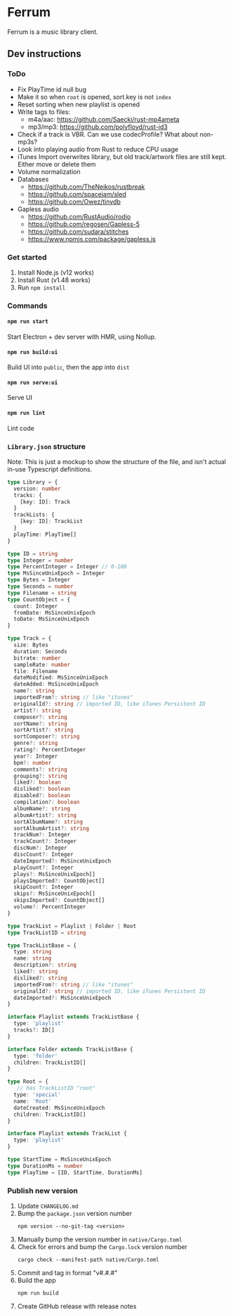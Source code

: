# Ferrum

Ferrum is a music library client.

## Dev instructions

### ToDo
- Fix PlayTime id null bug
- Make it so when `root` is opened, sort.key is not `index`
- Reset sorting when new playlist is opened
- Write tags to files:
  - m4a/aac: https://github.com/Saecki/rust-mp4ameta
  - mp3/mp3: https://github.com/polyfloyd/rust-id3
- Check if a track is VBR. Can we use codecProfile? What about non-mp3s?
- Look into playing audio from Rust to reduce CPU usage
- iTunes Import overwrites library, but old track/artwork files are still kept. Either move or delete them
- Volume normalization
- Databases
  - https://github.com/TheNeikos/rustbreak
  - https://github.com/spacejam/sled
  - https://github.com/Owez/tinydb
- Gapless audio
  - https://github.com/RustAudio/rodio
  - https://github.com/regosen/Gapless-5
  - https://github.com/sudara/stitches
  - https://www.npmjs.com/package/gapless.js

### Get started

1. Install Node.js (v12 works)
2. Install Rust (v1.48 works)
3. Run `npm install`

### Commands

#### `npm run start`
Start Electron + dev server with HMR, using Nollup.
#### `npm run build:ui`
Build UI into `public`, then the app into `dist`
#### `npm run serve:ui`
Serve UI
#### `npm run lint`
Lint code

### `Library.json` structure
Note: This is just a mockup to show the structure of the file, and isn't actual in-use Typescript definitions.
```ts
type Library = {
  version: number
  tracks: {
    [key: ID]: Track
  }
  trackLists: {
    [key: ID]: TrackList
  }
  playTime: PlayTime[]
}

type ID = string
type Integer = number
type PercentInteger = Integer // 0-100
type MsSinceUnixEpoch = Integer
type Bytes = Integer
type Seconds = number
type Filename = string
type CountObject = {
  count: Integer
  fromDate: MsSinceUnixEpoch
  toDate: MsSinceUnixEpoch
}

type Track = {
  size: Bytes
  duration: Seconds
  bitrate: number
  sampleRate: number
  file: Filename
  dateModified: MsSinceUnixEpoch
  dateAdded: MsSinceUnixEpoch
  name?: string
  importedFrom?: string // like "itunes"
  originalId?: string // imported ID, like iTunes Persistent ID
  artist?: string
  composer?: string
  sortName?: string
  sortArtist?: string
  sortComposer?: string
  genre?: string
  rating?: PercentInteger
  year?: Integer
  bpm?: number
  comments?: string
  grouping?: string
  liked?: boolean
  disliked?: boolean
  disabled?: boolean
  compilation?: boolean
  albumName?: string
  albumArtist?: string
  sortAlbumName?: string
  sortAlbumArtist?: string
  trackNum?: Integer
  trackCount?: Integer
  discNum?: Integer
  discCount?: Integer
  dateImported?: MsSinceUnixEpoch
  playCount?: Integer
  plays?: MsSinceUnixEpoch[]
  playsImported?: CountObject[]
  skipCount?: Integer
  skips?: MsSinceUnixEpoch[]
  skipsImported?: CountObject[]
  volume?: PercentInteger
}

type TrackList = Playlist | Folder | Root
type TrackListID = string

type TrackListBase = {
  type: string
  name: string
  description?: string
  liked?: string
  disliked?: string
  importedFrom?: string // like "itunes"
  originalId?: string // imported ID, like iTunes Persistent ID
  dateImported?: MsSinceUnixEpoch
}

interface Playlist extends TrackListBase {
  type: 'playlist'
  tracks?: ID[]
}

interface Folder extends TrackListBase {
  type: 'folder'
  children: TrackListID[]
}

type Root = {
   // has TrackListID "root"
  type: 'special'
  name: 'Root'
  dateCreated: MsSinceUnixEpoch
  children: TrackListID[]
}

interface Playlist extends TrackList {
  type: 'playlist'
}

type StartTime = MsSinceUnixEpoch
type DurationMs = number
type PlayTime = [ID, StartTime, DurationMs]
```

### Publish new version
1. Update `CHANGELOG.md`
2. Bump the `package.json` version number
    ```
    npm version --no-git-tag <version>
    ```
3. Manually bump the version number in `native/Cargo.toml`
4. Check for errors and bump the `Cargo.lock` version number
    ```
    cargo check --manifest-path native/Cargo.toml
    ```
5. Commit and tag in format "v#.#.#"
6. Build the app
    ```
    npm run build
    ```
7. Create GitHub release with release notes
